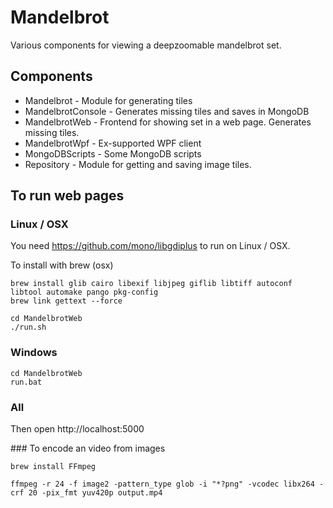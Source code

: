 
# Mandelbrot

Various components for viewing a deepzoomable mandelbrot set.

## Components

- Mandelbrot - Module for generating tiles
- MandelbrotConsole - Generates missing tiles and saves in MongoDB
- MandelbrotWeb - Frontend for showing set in a web page. Generates missing tiles. 
- MandelbrotWpf - Ex-supported WPF client
- MongoDBScripts - Some MongoDB scripts
- Repository - Module for getting and saving image tiles.

## To run web pages

### Linux / OSX

You need https://github.com/mono/libgdiplus to run on Linux / OSX. 

To install with brew (osx)

```
brew install glib cairo libexif libjpeg giflib libtiff autoconf libtool automake pango pkg-config
brew link gettext --force
```

```
cd MandelbrotWeb
./run.sh

```

### Windows

```
cd MandelbrotWeb
run.bat

```

### All
Then open 
http://localhost:5000


### To encode an video from images

```
brew install FFmpeg
```


```
ffmpeg -r 24 -f image2 -pattern_type glob -i "*?png" -vcodec libx264 -crf 20 -pix_fmt yuv420p output.mp4
```
